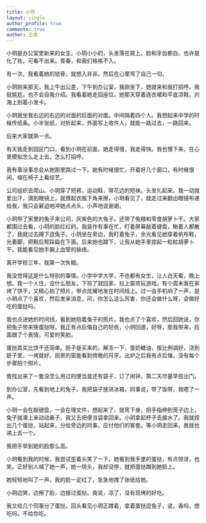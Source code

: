```yaml
---
title: 小玥
layout: single
author_profile: true
comments: true
author: 王城
---
```


小玥是办公室里新来的女生。小玥小小的，头发落在肩上。脸和牙齿都白。也许是化了妆，可看不出来。青春，和我们格格不入。

有一次，我看着她的锁骨，就想入非非。然后在心里骂了自己一句。

小玥刚来那天，我上午出公差，下午到办公室。我刚坐下，她就来和我打招呼。我挺尴尬，也不会自我介绍。我看着她走回座位。她那天穿着连衣裙和平底凉鞋。刘海上别着小发卡。

小玥就坐我右边的右边的对面的后面的对面。中间隔着四个人。我想起来中学的时候传纸条。小半张纸，对折起来，外面写上收件人，就能一路过去，一路回来。

后来大家就熟一点。

有天我走到园区门口，看到小玥在前面，她走得慢，我走得快。我也慢下来，在心里模拟怎么走上去，怎么打招呼。

我有事没事总会从她那里路过一下。她有时候很忙，开着好几个窗口，有时候很闲，缩在椅子上看综艺。

公司组织去爬山。小玥穿了短裤，运动鞋，带花边的短袜。头发扎起来。我一动就爱出汗，滴到眼镜上，就撩起衣服下角来擦，小玥看见了，就走过来翻出眼镜布递给我，我只会窘迫地冲她点点头，小声地说谢谢。

小玥带了家里的兔子来公司，灰紫色的大兔子。还带了兔粮和零食胡萝卜干。大家都围过去看，小玥的脸红红的。我装作有事在忙，盯着屏幕敲着键盘，瞅着人都散了，我就过去蹲下逗兔子。小玥坐在旁边，我盯着兔子，余光看见她穿着帆布鞋，光着脚，把鞋后帮踩扁在下面。后来她也蹲下，让我从她手里捏起一粒粒胡萝卜干。我能看见她手腕上血管的脉络。

离开学校三年，我第一次失眠。

我没觉得这是什么特别的事情。小学中学大学，不也都有女生，让人白天看，晚上想。我一个人住，没什么朋友。下班了就回家，拉上窗帘玩游戏。有个周末我在家烤了饼干，又精心拍了照片，带点炫耀地发在时间线上。过一会手机响了一声，是小玥点了个喜欢，然后发来消息，问，你怎么这么厉害，你还会做什么呀，会做好吃的蛋挞吗。

我也点进她的时间线，看到她抱着兔子的照片。我也点了个喜欢，然后回她说，你把兔子带来换蛋挞呀。我正有点后悔自己的轻佻，小玥回道，好呀，那我带来，后面跟了个表情，可爱的笑脸。

蛋挞其实比饼干还简单。胚子是买来的，解冻一下，蛋奶糖油，按比例调好，浇到胚子里，一烤就好。厨房的窗能看到傍晚的月牙。出炉之后我有点后悔，没有每个步骤拍个照片。

我找出来了一套没怎么用过的便当盒还有袋子，订了闹钟，第二天尽量早些出门。

到办公室，先看到地上的兔子。我把袋子放进冰箱，同事说，带了饭呀，我嗯了一声。

小玥一会在敲键盘，一会在理文件，想起来了，就弯下身，把手指伸到笼子边上，兔子就凑上来动动鼻子。我又去把便当袋拿回来。小玥拿起杯子去接水了。我就捏出几个蛋挞，站起来，分给旁边的同事，应付他们的客套。等小玥走回来，我就也递上去一个。

我把手举到她的脸那么高。

小玥看到我的时候，我尝试歪着头笑了一下，她看到我手里的蛋挞，有点惊讶，也笑。正好别人喊了她一声，她一转头，我却没停，就把蛋挞蹭到她脸上。

她轻轻地叫了一声。我的脸一定红了，急急地拽了张纸给她。

小玥边笑，边擦了脸，边接过蛋挞。我说，凉了，没有现烤的好吃。

我又给几个同事分了蛋挞，回头看见小玥正蹲着，拿着蛋挞逗兔子，说，香吗，想吃吗，不给你吃。